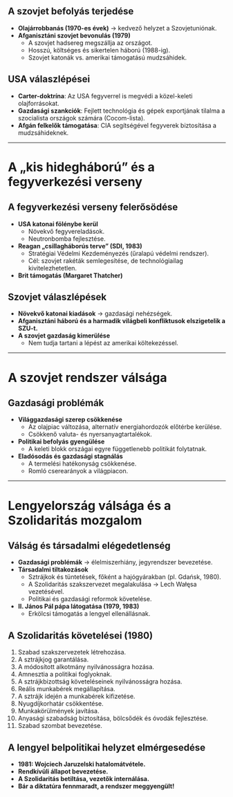 ## A szovjet befolyás terjedése
- **Olajárrobbanás (1970-es évek)** → kedvező helyzet a Szovjetuniónak.  
- **Afganisztáni szovjet bevonulás (1979)**  
  - A szovjet hadsereg megszállja az országot.  
  - Hosszú, költséges és sikertelen háború (1988-ig).  
  - Szovjet katonák vs. amerikai támogatású mudzsáhidek.  

## USA válaszlépései
- **Carter-doktrína**: Az USA fegyverrel is megvédi a közel-keleti olajforrásokat.  
- **Gazdasági szankciók**: Fejlett technológia és gépek exportjának tilalma a szocialista országok számára (Cocom-lista).  
- **Afgán felkelők támogatása**: CIA segítségével fegyverek biztosítása a mudzsáhideknek.  

---

# A „kis hidegháború” és a fegyverkezési verseny

## A fegyverkezési verseny felerősödése
- **USA katonai fölénybe kerül**  
  - Növekvő fegyvereladások.  
  - Neutronbomba fejlesztése.  
- **Reagan „csillagháborús terve” (SDI, 1983)**  
  - Stratégiai Védelmi Kezdeményezés (űralapú védelmi rendszer).  
  - Cél: szovjet rakéták semlegesítése, de technológiailag kivitelezhetetlen.  
- **Brit támogatás (Margaret Thatcher)**  

## Szovjet válaszlépések
- **Növekvő katonai kiadások** → gazdasági nehézségek.  
- **Afganisztáni háború és a harmadik világbeli konfliktusok elszigetelik a SZU-t.**  
- **A szovjet gazdaság kimerülése**  
  - Nem tudja tartani a lépést az amerikai költekezéssel.  

---

# A szovjet rendszer válsága

## Gazdasági problémák
- **Világgazdasági szerep csökkenése**  
  - Az olajpiac változása, alternatív energiahordozók előtérbe kerülése.  
  - Csökkenő valuta- és nyersanyagtartalékok.  
- **Politikai befolyás gyengülése**  
  - A keleti blokk országai egyre függetlenebb politikát folytatnak.  
- **Eladósodás és gazdasági stagnálás**  
  - A termelési hatékonyság csökkenése.  
  - Romló cserearányok a világpiacon.  

---

# Lengyelország válsága és a Szolidaritás mozgalom

## Válság és társadalmi elégedetlenség
- **Gazdasági problémák** → élelmiszerhiány, jegyrendszer bevezetése.  
- **Társadalmi tiltakozások**  
  - Sztrájkok és tüntetések, főként a hajógyárakban (pl. Gdańsk, 1980).  
  - A Szolidaritás szakszervezet megalakulása → Lech Wałęsa vezetésével.  
  - Politikai és gazdasági reformok követelése.  
- **II. János Pál pápa látogatása (1979, 1983)**  
  - Erkölcsi támogatás a lengyel ellenállásnak.  

## A Szolidaritás követelései (1980)
1. Szabad szakszervezetek létrehozása.  
2. A sztrájkjog garantálása.  
3. A módosított alkotmány nyilvánosságra hozása.  
4. Amnesztia a politikai foglyoknak.  
5. A sztrájkbizottság követeléseinek nyilvánosságra hozása.  
6. Reális munkabérek megállapítása.  
7. A sztrájk idején a munkabérek kifizetése.  
8. Nyugdíjkorhatár csökkentése.  
9. Munkakörülmények javítása.  
10. Anyasági szabadság biztosítása, bölcsődék és óvodák fejlesztése.  
11. Szabad szombat bevezetése.  

## A lengyel belpolitikai helyzet elmérgesedése
- **1981: Wojciech Jaruzelski hatalomátvétele.**  
- **Rendkívüli állapot bevezetése.**  
- **A Szolidaritás betiltása, vezetők internálása.**  
- **Bár a diktatúra fennmaradt, a rendszer meggyengült!**  
